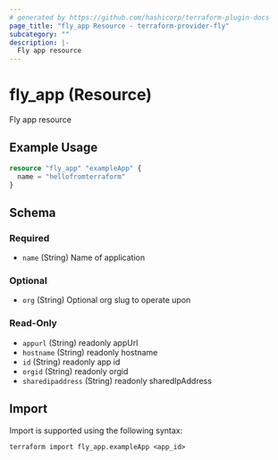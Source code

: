 ```yaml
---
# generated by https://github.com/hashicorp/terraform-plugin-docs
page_title: "fly_app Resource - terraform-provider-fly"
subcategory: ""
description: |-
  Fly app resource
---
```


# fly_app (Resource)

Fly app resource

## Example Usage

```terraform
resource "fly_app" "exampleApp" {
  name = "hellofromterraform"
}
```

<!-- schema generated by tfplugindocs -->
## Schema

### Required

- `name` (String) Name of application

### Optional

- `org` (String) Optional org slug to operate upon

### Read-Only

- `appurl` (String) readonly appUrl
- `hostname` (String) readonly hostname
- `id` (String) readonly app id
- `orgid` (String) readonly orgid
- `sharedipaddress` (String) readonly sharedIpAddress

## Import

Import is supported using the following syntax:

```shell
terraform import fly_app.exampleApp <app_id>
```
